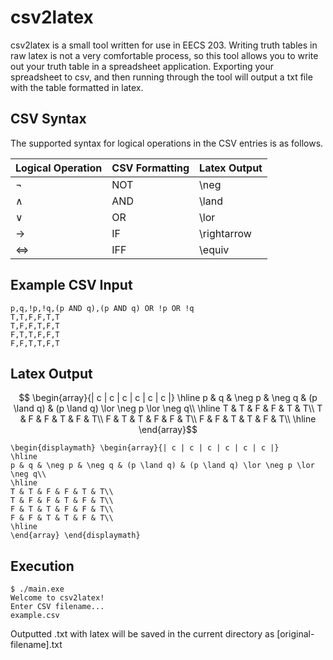 # csv2latex
csv2latex is a small tool written for use in EECS 203. Writing truth tables in raw latex is not a very comfortable process, so this tool allows you to write out your truth table in a spreadsheet application. Exporting your spreadsheet to csv, and then running through the tool will output a txt file with the table formatted in latex.

## CSV Syntax
The supported syntax for logical operations in the CSV entries is as follows.

| Logical Operation | CSV Formatting | Latex Output |
|-------------------|----------------|--------------|
| $\lnot$           | NOT            | \neg         |
| $\land$           | AND            | \land        |
| $\lor$            | OR             | \lor         |
| $\rightarrow$     | IF             | \rightarrow  |
| $\iff$            | IFF            | \equiv       |

## Example CSV Input
```
p,q,!p,!q,(p AND q),(p AND q) OR !p OR !q
T,T,F,F,T,T
T,F,F,T,F,T
F,T,T,F,F,T
F,F,T,T,F,T
```

## Latex Output

$$ \begin{array}{| c | c | c | c | c | c |} 
\hline
p & q & \neg p & \neg q & (p \land q) & (p \land q) \lor \neg p \lor \neg q\\
\hline
T & T & F & F & T & T\\
T & F & F & T & F & T\\
F & T & T & F & F & T\\
F & F & T & T & F & T\\
\hline
\end{array}$$

```
\begin{displaymath} \begin{array}{| c | c | c | c | c | c |} 
\hline
p & q & \neg p & \neg q & (p \land q) & (p \land q) \lor \neg p \lor \neg q\\
\hline
T & T & F & F & T & T\\
T & F & F & T & F & T\\
F & T & T & F & F & T\\
F & F & T & T & F & T\\
\hline
\end{array} \end{displaymath}
```

## Execution
```console
$ ./main.exe
Welcome to csv2latex!
Enter CSV filename...
example.csv
```
Outputted .txt with latex will be saved in the current directory as [original-filename].txt

